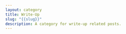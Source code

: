 ```yaml
---
layout: category
title: Write-Up
slug: "{{slug}}"
description: A category for write-up related posts.
---
```

